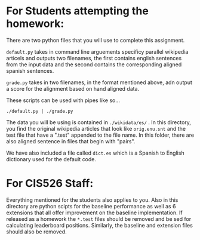 For Students attempting the homework:
=====================================

There are two python files that you will use to complete this assignment. 

`default.py` takes in command line arguements specificy parallel wikipedia articels and outputs two filenames, the first contains english sentences from the input data and the second contains the corresponding aligned spanish sentences.

`grade.py` takes in two filenames, in the format mentioned above, adn output a score for the alignment based on hand aligned data. 

These scripts can be used with pipes like so...

`./default.py | ./grade.py`

The data you will be using is contained in `./wikidata/es/` . In this directory, you find the original wikipedia articles that look like `orig.enu.snt`  and the test file that have a ".test" appended to the file name. In this folder, there are also aligned sentence in files that begin with "pairs".

We have also included a file called `dict.es` which is a Spanish to English dictionary used for the default code.

For CIS526 Staff:
=================

Everything mentioned for the students also applies to you. Also in this directory are python scipts for the baseline performance as well as 6 extensions that all offer improvement on the baseline implementation. If released as a homework the  `*.test` files should be removed and be sed for calculating leaderboard positions. Similarly, the baseline and extension files should also be removed. 